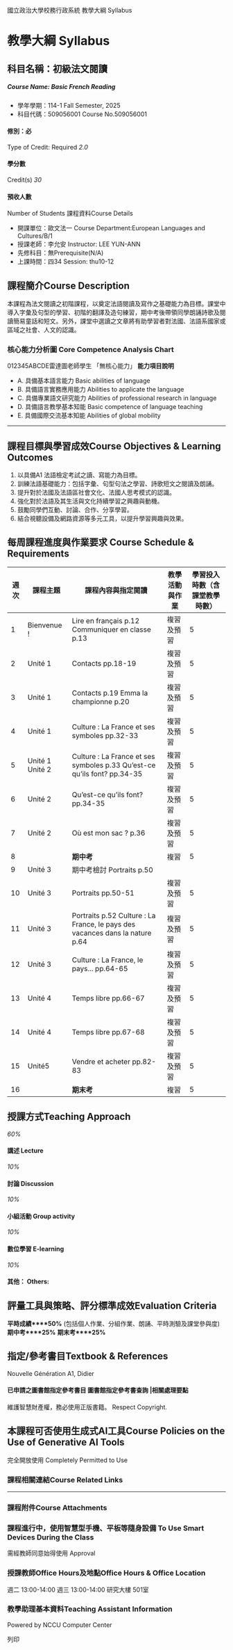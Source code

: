 國立政治大學校務行政系統 教學大綱 Syllabus
# 教學大綱 Syllabus
##  科目名稱：初級法文閱讀
#####  Course Name: Basic French Reading
  * 學年學期：114-1 Fall Semester, 2025 
  * 科目代碼：509056001 Course No.509056001


#### 修別：必
Type of Credit: Required 
_2.0_
#### 學分數
Credit(s)
_30_
#### 預收人數
Number of Students
課程資料Course Details
  * 開課單位：歐文法一 Course Department:European Languages and Cultures/B/1 
  * 授課老師：李允安 Instructor: LEE YUN-ANN 
  * 先修科目：無Prerequisite(N/A)
  * 上課時間：四34 Session: thu10-12


##  課程簡介Course Description
本課程為法文閱讀之初階課程，以奠定法語閱讀及寫作之基礎能力為目標。課堂中導入字彙及句型的學習、初階的翻譯及造句練習，期中考後帶領同學朗誦詩歌及閱讀簡易童話和短文。另外，課堂中選讀之文章將有助學習者對法國、法語系國家或區域之社會、人文的認識。
###  核心能力分析圖 Core Competence Analysis Chart
012345ABCDE雷達圖老師學生
「無核心能力」 
**能力項目說明**
  * A. 具備基本語言能力 Basic abilities of language
  * B. 具備語言實務應用能力 Abilities to applicate the language
  * C. 具備專業語文研究能力 Abilities of professional research in language
  * D. 具備語言教學基本知能 Basic competence of language teaching
  * E. 具備國際交流基本知能 Abilities of global mobility


* * *
##  課程目標與學習成效Course Objectives & Learning Outcomes 
  1. 以具備A1 法語檢定考試之讀、寫能力為目標。
  2. 訓練法語基礎能力：包括字彙、句型句法之學習、詩歌短文之閱讀及朗誦。
  3. 提升對於法國及法語區社會文化、法國人思考模式的認識。
  4. 強化對於法語及其生活與文化持續學習之興趣與動機。
  5. 鼓勵同學們互動、討論、合作、分享學習。
  6. 結合視聽設備及網路資源等多元工具，以提升學習興趣與效果。


##  每周課程進度與作業要求 Course Schedule & Requirements
**週次** |  **課程主題** |  **課程內容與指定閱讀** |  **教學活動與作業** |  **學習投入時數（含課堂教學時數）**  
---|---|---|---|---  
1 |  Bienvenue ! |  Lire en français p.12 Communiquer en classe p.13 |  複習及預習 |  5  
2 |  Unité 1 |  Contacts pp.18-19 |  複習及預習 |  5  
3 |  Unité 1 |  Contacts p.19 Emma la championne p.20 |  複習及預習 |  5  
4 |  Unité 1 |  Culture : La France et ses symboles pp.32-33 |  複習及預習 |  5  
5 |  Unité 1 Unité 2 |  Culture : La France et ses symboles p.33 Qu’est-ce qu’ils font? pp.34-35 |  複習及預習 |  5  
6 |  Unité 2 |  Qu’est-ce qu’ils font? pp.34-35 |  複習及預習 |  5  
7 |  Unité 2 |  Où est mon sac ? p.36 |  複習及預習 |  5  
8 |  |  **期中考** |  複習 |  5  
9 |  Unité 3 |  期中考檢討 Portraits p.50 |  |   
10 |  Unité 3 |  Portraits pp.50-51 |  複習及預習 |  5  
11 |  Unité 3 |  Portraits p.52 Culture : La France, le pays des vacances dans la nature p.64 |  複習及預習 |  5  
12 |  Unité 3 |  Culture : La France, le pays... pp.64-65 |  複習及預習 |  5  
13 |  Unité 4 |  Temps libre pp.66-67 |  複習及預習 |  5  
14 |  Unité 4 |  Temps libre pp.67-68 |  複習及預習 |  5  
15 |  Unité5 |  Vendre et acheter pp.82-83 |  複習及預習 |  5  
16 |  |  **期末考** |  複習 |  5  
##  授課方式Teaching Approach
_60%_
####  講述 Lecture
_10%_
####  討論 Discussion
_10%_
####  小組活動 Group activity
_10%_
####  數位學習 E-learning
_10%_
####  其他： Others:
##  評量工具與策略、評分標準成效Evaluation Criteria
**平時成績****50%**
(包括個人作業、分組作業、朗誦、平時測驗及課堂參與度) 
**期中考****25%**
**期末考****25%**
##  指定/參考書目Textbook & References
Nouvelle Génération A1, Didier
####  已申請之圖書館指定參考書目  圖書館指定參考書查詢 |相關處理要點
維護智慧財產權，務必使用正版書籍。 Respect Copyright.
##  本課程可否使用生成式AI工具Course Policies on the Use of Generative AI Tools
完全開放使用 Completely Permitted to Use
###  課程相關連結Course Related Links
* * *
###  課程附件Course Attachments
###  課程進行中，使用智慧型手機、平板等隨身設備 To Use Smart Devices During the Class
需經教師同意始得使用  Approval
###  授課教師Office Hours及地點Office Hours & Office Location
週二 13:00-14:00
週三 13:00-14:00
研究大樓 501室
###  教學助理基本資料Teaching Assistant Information
Powered by NCCU Computer Center
  
列印

